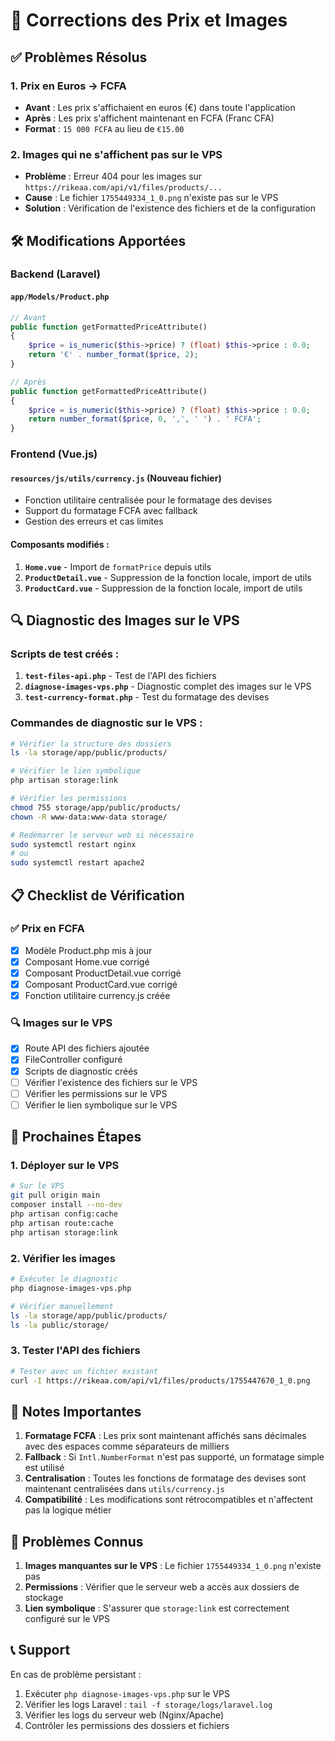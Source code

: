 # 🔧 Corrections des Prix et Images

## ✅ Problèmes Résolus

### 1. Prix en Euros → FCFA
- **Avant** : Les prix s'affichaient en euros (€) dans toute l'application
- **Après** : Les prix s'affichent maintenant en FCFA (Franc CFA)
- **Format** : `15 000 FCFA` au lieu de `€15.00`

### 2. Images qui ne s'affichent pas sur le VPS
- **Problème** : Erreur 404 pour les images sur `https://rikeaa.com/api/v1/files/products/...`
- **Cause** : Le fichier `1755449334_1_0.png` n'existe pas sur le VPS
- **Solution** : Vérification de l'existence des fichiers et de la configuration

## 🛠️ Modifications Apportées

### Backend (Laravel)

#### `app/Models/Product.php`
```php
// Avant
public function getFormattedPriceAttribute()
{
    $price = is_numeric($this->price) ? (float) $this->price : 0.0;
    return '€' . number_format($price, 2);
}

// Après
public function getFormattedPriceAttribute()
{
    $price = is_numeric($this->price) ? (float) $this->price : 0.0;
    return number_format($price, 0, ',', ' ') . ' FCFA';
}
```

### Frontend (Vue.js)

#### `resources/js/utils/currency.js` (Nouveau fichier)
- Fonction utilitaire centralisée pour le formatage des devises
- Support du formatage FCFA avec fallback
- Gestion des erreurs et cas limites

#### Composants modifiés :
1. **`Home.vue`** - Import de `formatPrice` depuis utils
2. **`ProductDetail.vue`** - Suppression de la fonction locale, import de utils
3. **`ProductCard.vue`** - Suppression de la fonction locale, import de utils

## 🔍 Diagnostic des Images sur le VPS

### Scripts de test créés :
1. **`test-files-api.php`** - Test de l'API des fichiers
2. **`diagnose-images-vps.php`** - Diagnostic complet des images sur le VPS
3. **`test-currency-format.php`** - Test du formatage des devises

### Commandes de diagnostic sur le VPS :
```bash
# Vérifier la structure des dossiers
ls -la storage/app/public/products/

# Vérifier le lien symbolique
php artisan storage:link

# Vérifier les permissions
chmod 755 storage/app/public/products/
chown -R www-data:www-data storage/

# Redémarrer le serveur web si nécessaire
sudo systemctl restart nginx
# ou
sudo systemctl restart apache2
```

## 📋 Checklist de Vérification

### ✅ Prix en FCFA
- [x] Modèle Product.php mis à jour
- [x] Composant Home.vue corrigé
- [x] Composant ProductDetail.vue corrigé
- [x] Composant ProductCard.vue corrigé
- [x] Fonction utilitaire currency.js créée

### 🔍 Images sur le VPS
- [x] Route API des fichiers ajoutée
- [x] FileController configuré
- [x] Scripts de diagnostic créés
- [ ] Vérifier l'existence des fichiers sur le VPS
- [ ] Vérifier les permissions sur le VPS
- [ ] Vérifier le lien symbolique sur le VPS

## 🚀 Prochaines Étapes

### 1. Déployer sur le VPS
```bash
# Sur le VPS
git pull origin main
composer install --no-dev
php artisan config:cache
php artisan route:cache
php artisan storage:link
```

### 2. Vérifier les images
```bash
# Exécuter le diagnostic
php diagnose-images-vps.php

# Vérifier manuellement
ls -la storage/app/public/products/
ls -la public/storage/
```

### 3. Tester l'API des fichiers
```bash
# Tester avec un fichier existant
curl -I https://rikeaa.com/api/v1/files/products/1755447670_1_0.png
```

## 📝 Notes Importantes

1. **Formatage FCFA** : Les prix sont maintenant affichés sans décimales avec des espaces comme séparateurs de milliers
2. **Fallback** : Si `Intl.NumberFormat` n'est pas supporté, un formatage simple est utilisé
3. **Centralisation** : Toutes les fonctions de formatage des devises sont maintenant centralisées dans `utils/currency.js`
4. **Compatibilité** : Les modifications sont rétrocompatibles et n'affectent pas la logique métier

## 🐛 Problèmes Connus

1. **Images manquantes sur le VPS** : Le fichier `1755449334_1_0.png` n'existe pas
2. **Permissions** : Vérifier que le serveur web a accès aux dossiers de stockage
3. **Lien symbolique** : S'assurer que `storage:link` est correctement configuré sur le VPS

## 📞 Support

En cas de problème persistant :
1. Exécuter `php diagnose-images-vps.php` sur le VPS
2. Vérifier les logs Laravel : `tail -f storage/logs/laravel.log`
3. Vérifier les logs du serveur web (Nginx/Apache)
4. Contrôler les permissions des dossiers et fichiers



